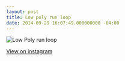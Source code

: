 ```yaml
---
layout: post
title: Low poly run loop
date: 2014-09-29 16:07:49.000000000 -04:00
---
```

![Low Poly run loop](https://dl.dropboxusercontent.com/u/255297/portfolio/ghost/images/2014/Sep/colorBoss.gif)


[View on instagram](http://instagram.com/p/tVcPLcTZkT/)
